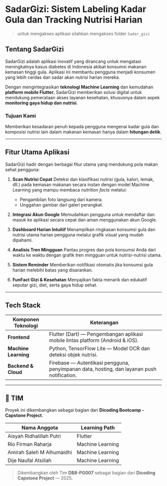 # SadarGizi: Sistem Labeling Kadar Gula dan Tracking Nutrisi Harian

> untuk mengakses aplikasi silahkan mengakses folder `Sadar_gizi`

## Tentang SadarGizi

SadarGizi adalah aplikasi inovatif yang dirancang untuk mengatasi meningkatnya kasus diabetes di Indonesia akibat konsumsi makanan kemasan tinggi gula. Aplikasi ini membantu pengguna menjadi konsumen yang lebih cerdas dan sadar akan nutrisi harian mereka.

Dengan mengintegrasikan **teknologi Machine Learning** dan kemudahan **platform mobile Flutter**, SadarGizi memberikan solusi digital untuk mendukung pemerataan akses layanan kesehatan, khususnya dalam aspek **monitoring gaya hidup dan nutrisi**.

### Tujuan Kami

Memberikan kesadaran penuh kepada pengguna mengenai kadar gula dan komposisi nutrisi lain dalam makanan kemasan hanya dalam **hitungan detik**.

---

## Fitur Utama Aplikasi

SadarGizi hadir dengan berbagai fitur utama yang mendukung pola makan sehat pengguna:

1. **Scan Nutrisi Cepat**
   Deteksi dan klasifikasi nutrisi (gula, kalori, lemak, dll.) pada kemasan makanan secara instan dengan model Machine Learning yang mampu membaca *nutrition facts* melalui:

   * Pengambilan foto langsung dari kamera.
   * Unggahan gambar dari galeri perangkat.

2. **Integrasi Akun Google**
   Memudahkan pengguna untuk mendaftar dan masuk ke aplikasi secara cepat dan aman menggunakan akun Google.

3. **Dashboard Harian Intuitif**
   Menampilkan ringkasan konsumsi gula dan nutrisi utama harian pengguna melalui grafik visual yang mudah dipahami.

4. **Analisis Tren Mingguan**
   Pantau progres dan pola konsumsi Anda dari waktu ke waktu dengan grafik tren mingguan untuk nutrisi-nutrisi utama.

5. **Sistem Reminder**
   Memberikan notifikasi otomatis jika konsumsi gula harian melebihi batas yang disarankan.

6. **FunFact Gizi & Kesehatan**
   Menyajikan fakta menarik dan edukatif seputar gizi, diet, serta gaya hidup sehat.

---

## Tech Stack

| Komponen Teknologi   | Keterangan                                                                                 |
| -------------------- | ------------------------------------------------------------------------------------------ |
| **Frontend**         | Flutter (Dart) — Pengembangan aplikasi mobile lintas platform (Android & iOS).             |
| **Machine Learning** | Python, TensorFlow Lite — Model OCR dan deteksi objek nutrisi.                             |
| **Backend & Cloud**  | Firebase — Autentikasi pengguna, penyimpanan data, hosting, dan layanan push notification. |

---

## 👥 TIM

Proyek ini dikembangkan sebagai bagian dari **Dicoding Bootcamp - Capstone Project**.

| Nama Anggota              | Learning Path                             |
| ------------------------- | ----------------------------------------- |
| Aisyah Ridhalillah Putri  | Flutter                                   |
| Rio Firman Raharja        | Machine Learning                          |
| Amirah Saleh M Alhumaidhi | Machine Learning                          |
| Dije Naufal Atsiilah      | Machine Learning                          |

> Dikembangkan oleh Tim **DB8-PG007** sebagai bagian dari **Dicoding Capstone Project** — 2025.

